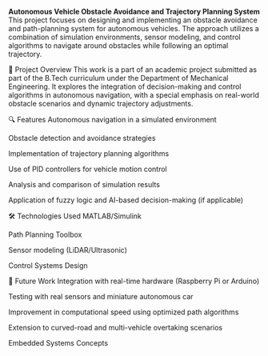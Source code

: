 **Autonomous Vehicle Obstacle Avoidance and Trajectory Planning System**
This project focuses on designing and implementing an obstacle avoidance and path-planning system for autonomous vehicles. The approach utilizes a combination of simulation environments, sensor modeling, and control algorithms to navigate around obstacles while following an optimal trajectory.

📁 Project Overview
This work is a part of an academic project submitted as part of the B.Tech curriculum under the Department of Mechanical Engineering. It explores the integration of decision-making and control algorithms in autonomous navigation, with a special emphasis on real-world obstacle scenarios and dynamic trajectory adjustments.

🔍 Features
Autonomous navigation in a simulated environment

Obstacle detection and avoidance strategies

Implementation of trajectory planning algorithms

Use of PID controllers for vehicle motion control

Analysis and comparison of simulation results

Application of fuzzy logic and AI-based decision-making (if applicable)

🛠 Technologies Used
MATLAB/Simulink

Path Planning Toolbox

Sensor modeling (LiDAR/Ultrasonic)

Control Systems Design

📌 Future Work
Integration with real-time hardware (Raspberry Pi or Arduino)

Testing with real sensors and miniature autonomous car

Improvement in computational speed using optimized path algorithms

Extension to curved-road and multi-vehicle overtaking scenarios

Embedded Systems Concepts
